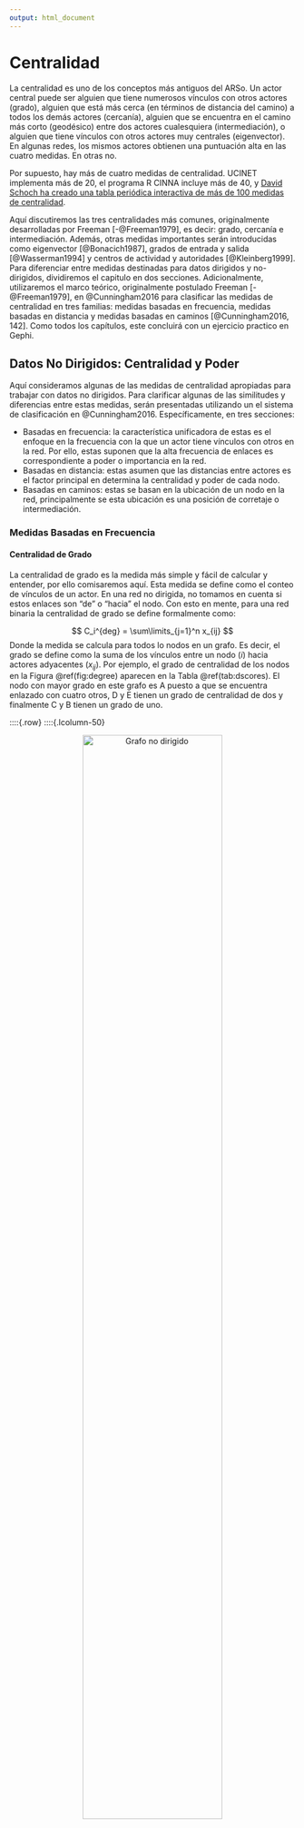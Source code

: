 ```yaml
---
output: html_document
---
```





# Centralidad

La centralidad es uno de los conceptos más antiguos del ARSo. Un actor central puede ser alguien que tiene numerosos vínculos con otros actores (grado), alguien que está más cerca (en términos de distancia del camino) a todos los demás actores (cercanía), alguien que se encuentra en el camino más corto (geodésico) entre dos actores cualesquiera (intermediación), o alguien que tiene vínculos con otros actores muy centrales (eigenvector). En algunas redes, los mismos actores obtienen una puntuación alta en las cuatro medidas. En otras no. 

Por supuesto, hay más de cuatro medidas de centralidad. UCINET implementa más de 20, el programa R CINNA incluye más de 40, y [David Schoch ha creado una tabla periódica interactiva de más de 100 medidas de centralidad](http://schochastics.net/sna/periodic.html).

Aquí discutiremos las tres centralidades más comunes, originalmente desarrolladas por Freeman [-@Freeman1979], es decir: grado, cercanía e intermediación. Además, otras medidas importantes serán introducidas como eigenvector [@Bonacich1987], grados de entrada y salida [@Wasserman1994] y centros de actividad y autoridades [@Kleinberg1999]. Para diferenciar entre medidas destinadas para datos dirigidos y no-dirigidos, dividiremos el capitulo en dos secciones. Adicionalmente, utilizaremos el marco teórico, originalmente postulado Freeman [-@Freeman1979], en @Cunningham2016 para clasificar las medidas de centralidad en tres familias: medidas basadas en frecuencia, medidas basadas en distancia y medidas basadas en caminos [@Cunningham2016, 142]. Como todos los capítulos, este concluirá con un ejercicio practico en Gephi. 

## Datos No Dirigidos: Centralidad y Poder 

Aquí consideramos algunas de las medidas de centralidad apropiadas para trabajar con datos no dirigidos. Para clarificar algunas de las similitudes y diferencias entre estas medidas, serán presentadas utilizando un el sistema de clasificación en @Cunningham2016. Específicamente, en tres secciones:

  - Basadas en frecuencia: la característica unificadora de estas es el enfoque en la frecuencia con la que un actor tiene vínculos con otros en la red. Por ello, estas suponen que la alta frecuencia de enlaces es correspondiente a poder o importancia en la red. 
  - Basadas en distancia: estas asumen que las distancias entre actores es el factor principal en determina la centralidad y poder de cada nodo. 
  - Basadas en caminos: estas se basan en la ubicación de un nodo en la red, principalmente se esta ubicación es una posición de corretaje o intermediación. 

### Medidas Basadas en Frecuencia

#### Centralidad de Grado

La centralidad de grado es la medida más simple y fácil de calcular y entender, por ello comisaremos aquí. Esta medida se define como el conteo de vínculos de un actor. En una red no dirigida, no tomamos en cuenta si estos enlaces son “de” o “hacia” el nodo. Con esto en mente, para una red binaria la centralidad de grado se define formalmente como:

$$
C_i^{deg} = \sum\limits_{j=1}^n x_{ij}
$$
Donde la medida se calcula para todos lo nodos en un grafo. Es decir, el grado se define como la suma de los vínculos entre un nodo ($i$) hacia actores adyacentes ($x_{ij}$). Por ejemplo, el grado de centralidad de los nodos en la Figura \@ref(fig:degree) aparecen en la Tabla \@ref(tab:dscores). El nodo con mayor grado en este grafo es A puesto a que se encuentra enlazado con cuatro otros, D y E tienen un grado de centralidad de dos y finalmente C y B tienen un grado de uno.

::::{.row}
::::{.lcolumn-50}
<div class="figure" style="text-align: center">
<img src="03-centralidad_files/figure-html/degree-1.png" alt="Grafo no dirigido" width="70%" />
<p class="caption">(\#fig:degree)Grafo no dirigido</p>
</div>
::::
::::{.rcolumn-50}

Table: (\#tab:dscores)Tabla de índices, grado

|Nodo | Grado|
|:----|-----:|
|A    |     4|
|B    |     1|
|C    |     1|
|D    |     2|
|E    |     2|
::::
::::


Existen múltiples maneras de calcular esta medida de manera programática. Sin embargo, el método mas simple es multiplicar la matriz de adyacencia por un vector de unos, donde el largo del vector es correspondiente a el numero de vértices en el grafo [@Meghanathan2016]. La ecuación \@ref(eq:calcdeg) ilustra como computar dicho índice.

\begin{equation}
\begin{matrix}
  & A & B & C & D & E \\
A & 0 & 1 & 1 & 1 & 1 \\
B & 1 & 0 & 0 & 0 & 0 \\
C & 1 & 0 & 0 & 0 & 0 \\
D & 1 & 0 & 0 & 0 & 1 \\
E & 1 & 0 & 0 & 1 & 0
\end{matrix}

\times

\begin{matrix}
\\ 1 \\ 1 \\ 1 \\ 1 \\ 1
\end{matrix}

=

\begin{matrix}
\\ 4 \\ 1 \\ 1 \\ 2 \\ 2
\end{matrix}

(\#eq:calcdeg)
\end{equation}

Como todas las medidas en esta sección, la manera en la que se calcula el grado de centralidad es indicativo de el objetivo de la medida y como se debe interpretar. @Cunningham2016 postulan que el grado mide la popularidad de un actor en términos de influencia directa entre este y otros nodos directamente adyacentes [@Cunningham2016, 147]. La idea principal aquí es que los vínculos sirven como canales para el flujo de influencia, materiales, ideas, etc. Por consiguiente, un nodo como A en la Figura \@ref(fig:degree) que a invertido su tiempo y recursos en enlazarse con cuatro otros nodos en una red, es posiblemente mas activo en la red que un actor como B conexo solo a un nodo. 

Similarmente, los nodos con alto grado de centralidad tienden a ser más visibles en la red. Si asumimos que ciertos bienes – por ejemplo, información – tienden a difundirse en una red por medio de los enlaces, entonces podemos asumir que aquellos nodos con alto grado de centralidad estarán bien informados [@Borgatti2018]. Por ejemplo, en la Figura \@ref(fig:degree) el nodo A puede recibir información de tres ubicaciones aisladas, de los nodos B o C, y de la traída compuesta por D y E. En contraste, B y C solo pueden acceder a información de la red a través de A. Similarmente, D y B dependen de A para acceder a recursos no redundantes en la triada. 

#### Centralidad de Eigenvector

### Medidas Basadas en Distancia

#### Centralidad de Cercanía

La medida más común basada en distancia entre nodos es la centralidad de cercanía definida por Freeman [-@Freeman1979] como la distancia geodésica entre un nodo y los demás en una red. Se calcula sumando las distancias geodésicas entre cada nodo y los demás y después invirtiendo el valor para cambiar el índice de una medida de distancia a cercanía [@Valente2010, 85]. Es común calcular la centralidad de cercanía como un índice normalizado (con valores de 0 a 1) de la siguiente manera:

$$C_i^{clo} = \frac{N-1}{\sum\limits_{j = 1}^{n}d_{ij}}$$

Donde $d_{ij}$ es la distancia geodésica entre dos nodos. Adicionalmente, el número máximo teórico de cercanía en cualquier red es $N-1$, por lo tanto, al dividir las distancias sumadas por este numerados generamos un valor normalizado. El dividir el valor máximo por la suma de las distancias genera un índice donde los valores grandes corresponden a nodos más centrales [@Borgatti2018, 199].

Calcular esta medida es simple, el grafo \@ref(fig:clo) servirá como ejemplo. Comenzaremos por encontrar los caminos geodésicos entre todos los nodos, presentado en la matriz izquierda de la ecuación \@ref(eq:clomeasure). El siguiente paso consiste en sumar las distancias para cada nodo. Finalmente, dividimos el número máximo teórico de cercanía ($N-1$) por la suma de las distancias de cada nodo. Por ejemplo, el nodo A tiene una distancia cumulativa de 15 y el valor teórico máximo de cercanía es 6. Por lo tanto, la cercanía normalizada del nodo A es equivalente a $\frac{6}{15} = 0.4$.

<div class="figure" style="text-align: center">
<img src="03-centralidad_files/figure-html/clo-1.png" alt="Grafo no dirigido" width="70%" />
<p class="caption">(\#fig:clo)Grafo no dirigido</p>
</div>

\begin{equation}
\begin{matrix}
  & A & B & C & D & E & F & G \\
A & 0 & 2 & 1 & 2 & 3 & 3 & 4 \\
B & 2 & 0 & 1 & 2 & 3 & 3 & 4 \\
C & 1 & 1 & 0 & 1 & 2 & 2 & 3 \\
D & 2 & 2 & 1 & 0 & 1 & 1 & 2 \\
E & 3 & 3 & 2 & 1 & 0 & 1 & 1 \\
F & 3 & 3 & 2 & 1 & 1 & 0 & 1 \\
G & 4 & 4 & 3 & 2 & 1 & 1 & 0
\end{matrix}

\quad

\begin{matrix}
Suma \\ 15 \\ 15 \\ 10 \\ 9 \\ 11 \\ 11 \\ 15
\end{matrix}

\qquad

\begin{matrix}
Cercanía\ Normalizada \\ 0.4 \\ 0.4 \\ 0.6 \\ 0.667 \\ 0.545 \\ 0.545 \\ 0.4
\end{matrix}

(\#eq:clomeasure)
\end{equation}

La centralidad de cercanía es una medida intuitiva. @Borgatti2018 sugieren que en términos de flujo de recursos los nodos más cercanos a menudo reciben materiales, recursos o información rápidamente [@Borgatti2018, 199]. Esto es significativo puesto que los recursos tienden a perder fidelidad a lo largo de distancias de camino largas. Por ejemplo, la información tiende a ser distorsionada conforme cambia de manos en una red o la transferencia de fondos financieros tiende a acumular costos con cada brinco entre nodos. Es por ello que los nodos centrales en términos de cercanía no solo tienden a recibir información, recursos o materiales de manera acelerada, sino también de alta fidelidad. 

Antes de concluir la discusión de centralidad de cercanía, es importante entender una de las limitaciones clave de esta medida. Principalmente, el hecho que esta medida no debe ser aplicada al trabajar con grafos con componentes no conexos, por ejemplo, aquel con múltiples componentes. En estas situaciones @Cunningham2016 sugieren aislar el componente principal antes de calcular la centralidad de cercanía. 

### Medidas Basadas en Caminos

#### Centralidad de Intermediación  

La tercera medida de Freeman [-@Freeman1979] que consideraremos en este capítulo mide la frecuencia con la que un nodo se encuentra en los caminos mas cortos conectando a todos los demás en la red. La centralidad de intermediación es comúnmente utilizada por los analistas de redes puesto que identifica actores en posiciones de corretaje claves. @Wasserman1994 recalca que interacciones de dos actores no adyacentes pueden depender de aquellos que se encuentran entre esos dos; es decir, los intermediarios podrían, potencialmente, tener algún control sobre las interacciones entre nodos no adyacentes, o podríamos también decir, tener más influencia interpersonal sobre otros [@Wasserman1994]. 

Calcularemos centralidad de intermediación con la definición formal de Freeman [-@Freeman1979], quien fue uno de los primeros investigadores en cuantificar esta idea. Donde $g_{jk}$ es el número de caminos más cortos, geodésicos, que unen a dos actores. En un grafo donde los vínculos tienen el mismo peso, es probable que existan múltiples geodésicos entre dos nodos, por ello asumimos que todos los caminos geodésicos tienen la misma probabilidad de ser elegidos, simplemente podemos articula esta idea en términos matemáticos como $\frac{1}{g_{jk}}$. Puesto que el objetivo es identificar el índice de intermediación de un nodo ($i$), $g_{jk}(n_i)$ representa la porción de los caminos geodésicos que conectan a dos actores $g_{jk}$ y que contienen al actor $i$. Freeman define el índice de intermediación de cualquier actor ($n_i$) en un grafo como la suma de todas las probabilidades estimadas para todos los pares de nodos en la red sin incluir al actor $i$ [@Wasserman1994]:

$$
C_B(n_i) = \sum_{j<k} \frac{g_{jk}(n_i)}{g_{jk}}
$$

El índice alcanza su valor máximo cuando el nodo $n_i$ se encuentra en todas las distancias geodésicas. Por lo tanto, el valor máximo es $\frac{(n-1)(n-2)}{2}$ que corresponde a el número de actores sin incluir $n_1$. Podemos utilizar el valor máximo para normalizar el índice a una medida con valores entre 0 y 1, lo cual facilita la comparación con otros índices. Por lo tanto, la centralidad de intermediación centralizada se puede calcular como:

$$
C'_B(n_i) = \frac{\sum_{j<k} \frac{g_{jk}(n_i)}{g_{jk}}}{\frac{(n-1)(n-2)}{2}}
$$
Pongamos esta equacion en practica. La Figura \@ref(fig:betw) incluye un grafo no dirigido. ¿Qué nodo tendrá la centralidad de intermediación mas alta? ? En este ejemplo le préstamos el cálculo de la centralidad de intermediación de los vértices en el grafico. Para esta operación el valor máximo es 6 ($\frac{(5-1)(5-2)}{2}$). Los índices presentados han sido normalizados.

<div class="figure" style="text-align: center">
<img src="03-centralidad_files/figure-html/betw-1.png" alt="Grafo no dirigido simple." width="70%" />
<p class="caption">(\#fig:betw)Grafo no dirigido simple.</p>
</div>

$Intermediación\ del\ nodo\ A: 0$

$Intermediación\ del\ nodo\ B: 0$

$Intermediación\ del\ nodo\ C: 0.083$
$$
Par\ (A, B) = 1/2 \\
\frac{0.5}{6} = 0.083
$$
$Intermediación\ del\ nodo\ D: 0.583$
$$
Par\ (A, B) = 1/2 \\
Par\ (A, E) = 1/1 \\
Par\ (B, E) = 1/1 \\
Par\ (C, E) = 1/1 \\
\frac{0.5+1+1+1}{6} = 0.583
$$
$Intermediación\ del\ nodo\ E: 0$

Note que en este índice un nodo puede tener un valor nulo, por ejemplo {A, B, E}. Esto ocurre pues estos nodos no se encuentran en ningún camino geodésico entre otros nodos. El ejemplo mas sencillo es el nodo E, que no se encuentra en ningún camino entre nodos pues es un pendiente en la red. Los nodos A y B son redundantes para los demás nodos pues no caen en un camino geodésico, es decir, si E quiere navegar a C la ruta procedería de E a B y luego a C. Otros nodos sirven como posibles intermediadores, por ejemplo C. Este se encuentra en un camino entre A y B. Sin embargo, puesto que existen dos caminos geodésicos entre estos nodos, la porción de caminos entre A y B en la que encontramos a C es solo 0.5. Finalmente, algunos nodos son cruciales para el flujo de la red. Por ejemplo, el nodo D es el punto de acceso a E y se localiza en la mitad de los caminos geodésicos entre A y B.

El proceso demostrado en esta sección es largo y un poco tedioso, sin embargo, los programas de software utilizados por analistas de ARSo producen estos índices con bastante rapidez. Esperamos que pueda ver el valor de esta medida como analista de redes. Simplemente permite identificar nodos cuyo potencial como corredores es mayor en base a su ubicación estructural en una red de nodos. Antes de concluir con esta sección es importante recalcar un punto clave presentado por @Cunningham2016. Los autores notan que no existe ninguna garantía que dos nodos elijan tomar el camino más corto entre estos en la red [@Cunningham2016]. En ciertos contextos sociales, el camino mas largo puede ser preferible. Por ejemplo, una ruta larga puede ser la única ruta conocida por un par de actores y por lo tanto el camino preferido. Esto no quiere decir que la centralidad de intermediación no tiene valor para el analista de redes, esta medida es útil y comúnmente utilizada pues a menudo aporta nueva información, pero esta debe ser evaluada a par con el contexto de la red. 


## Datos Dirigidos: Centralidad y Prestigio

### Medidas Basadas en Frecuencia

#### Centralidad de Grado: Entrada y Salida

Retornemos por un segundo a la idea de grados de centralidad, previamente definida en una red no dirigida como el conteo de vínculos de un actor. Sin embargo, en un grafo dirigido podemos expandir este concepto para captar la dirección del vínculo adyacente a cada nodo. Específicamente, podemos enfocarnos en los vínculos adyacentes hacia o desde el nodo, que de manera formal llamamos grado de entrada o de salida. @Wasserman1994 postula que es necesario considerar ambos por separado pues uno cuantifica la tendencia de los nodos a forjar vínculos mientras que el otro la tendencia de recibirlos [@Wasserman1994, 151]. 

Considere la Figura \@ref(fig:directed) que incluye un grafo dirigido. La dirección de la flecha indica el nodo que recibe un enlace, del otro lado de la flecha encontramos a aquel nodo que envía dicho arco. La interpretación del grado de entrada o salida depende del contexto del grafo. Por ejemplo, supongamos que los vínculos en la Figura \@ref(fig:directed) representan enlaces de confianza; es decir, cada nodo nomina a otros en la red en quien confía. En esta situación interpretaríamos a un nodo con alto grado de entrada como alguien confiable y un nodo con alto grado de salida como alguien confiado.

<div class="figure" style="text-align: center">
<img src="03-centralidad_files/figure-html/directed-1.png" alt="Datos dirigidos" width="70%" />
<p class="caption">(\#fig:directed)Datos dirigidos</p>
</div>

@Wasserman1994 definen el grado de entrada hacia un nodo $n_i$ como $d_I(n_i)$, donde el grado de entrada es igual al numero de arcos que terminan en $n_i$ ($l_k = <n_j, n_i>$) para todos los arcos ($l_k\ \epsilon\ L$) y nodos ($n_j\ \epsilon\ N$) en el grafo ($G(N, L)$). Similarmente, el grado de salida de un nodo $d_O(n_i)$ es el numero de nodos adyacentes desde $n_i$. Es decir, todos los enlaces que comienzan en $n_i$ ($l_k = <n_i, n_j>$) para todos los arcos ($l_k\ \epsilon\ L$) y nodos ($n_j\ \epsilon\ N$) en el grafo [@Wasserman1994]. En una matriz de adyacencia, la suma de las filas para cada nodo es equivalente a el grado de salida, y los totales de las comunas es igual al grado de entrada. Formalmente: 

$$
d_O(n_i) = \sum^g_{j=1} x_{ij} = x_{i+},
$$

y

$$
d_O(n_i) = \sum^g_{j=1} x_{ij} = x_{+i}.
$$

En términos prácticos el calcular estos valores es simple. La matriz \@ref(eq:measures) contiene los datos dirigidos. En este ejempo, hemos agregados una fila ($d_I(n_i)$) y columna ($d_O(n_i)$) adicional con los valores de centralidad de entrada y salida. Para calcular dichos índices hemos sumado los valores en la sociomatriz. El sumar las filas, de arriba hacia abajo, resulta en el grado de entrada para cada nodo. Similarmente, el sumar las columnas, de izquierda a derecha produce el grado de salida.

\begin{equation}
\begin{matrix}
         & A & B & C & D & E & d_O(n_i) \\
A        & 0 & 1 & 0 & 1 & 0 & 2 \\
B        & 0 & 0 & 1 & 0 & 0 & 1 \\
C        & 1 & 0 & 0 & 1 & 0 & 2 \\
D        & 0 & 0 & 1 & 0 & 0 & 1 \\
E        & 0 & 1 & 0 & 1 & 0 & 2 \\ \\
d_I(n_i) & 1 & 2 & 2 & 3 & 0
\end{matrix}

(\#eq:measures)
\end{equation}

Note que algunos nodos no reciben ningún enlace, por ejemplo, E tiene un grado de entrada de cero $d_I(n_E) = 0$. Sin embargo, esta falta de vínculos hacia E no impacta de manera directa el número de enlaces que comienzan con E, $d_O(n_E) = 2$. El punto clave en interpretar estos índices es el contextualizar las medidas, es decir, hacerse la pregunta como analista: ¿Qué significa un alto grado de entrada o salida con las relaciones presentes?


#### Centros de Actividad y Autoridades

## Ejercicio Práctico

En este ejercicio practicaremos algunas de las medidas de centralidad presentes en Gephi. Para ello necesitara descargar el conjunto de datos titulado: `Alive Combined Network.gephi` (**ADD DATA LINK HERE**).

### Centralidad en Gephi

::::{.row}
::::{.lcolumn-20}
*[Gephi]*
*Archivo > Abrir* 

*[Vista general]*
*Estadísticas > Grado medio > Ejecutar*
::::
::::{.rcolumn-80}
  1.	Abra `Alive Combined Network.gephi` (**ADD DATA LINK HERE**). Los colores de los nodos de la red reflejan los subgrupos de acuerdo con el algoritmo de Louvain. Gephi implementa un puñado de medidas de centralidad. La medida más común de centralidad es el grado, que en una red no dirigida y binaria es simplemente un recuento del número de vínculos de cada actor (es decir, el número de vecinos). Los vínculos en una red son ponderados cuando los actores comparten múltiples entre sí, por un par de actores puede compartir más de un vínculo, como parentesco, religioso, escolar. Para la centralidad de grado, Gephi ofrece la opción de tomar en cuenta el peso de los vínculos o ignorarlo. Para calcular la centralidad de grado no ponderada, ubique la opción *Grado medio* en la pestaña *Estadísticas* y haga clic en *Ejecutar*. Esto genera un informe, que hemos visto antes, que le presenta la centralidad de grado medio y produce un gráfico que indica la distribución de los valores de grado.
::::
::::

::::{.row}
::::{.lcolumn-20}
*[Laboratorio de datos]*
*Tabla de datos > Nodos*
::::
::::{.rcolumn-80}
  2.	En este laboratorio nuestro interés es capturar los puntajes de centralidad de grado de cada actor. Para hacer esto, cambie a la ventana *Laboratorio de datos*, haga clic en *Nodos* en la pestaña *Tabla de datos*, y vera una columna en el extremo derecho con la etiqueta *Grado* (Figura \@ref(fig:1)). Puede ordenar los actores por grado (ya sea ascendente o descendente) haciendo clic en la etiqueta. Por lo tanto, con un par de clics, puede determinar qué actores son más o menos influentes en términos de grado. Si observa la Figura \@ref(fig:1), puede ver que Noordin Top ocupa el primer lugar (46), seguido de Suramto (28), Ubeid (27), Abdullah Sunata (25) e Iwan Dharmawan (25). Si desea puede exportar esta table y manipular la información en Excel.
::::
::::

<div class="figure" style="text-align: center">
<img src="images/03-10-01.png" alt="Red combinada de nodos vivos, Laboratorio de datos" width="70%" />
<p class="caption">(\#fig:1)Red combinada de nodos vivos, Laboratorio de datos</p>
</div>

::::{.row}
::::{.lcolumn-20}
*Apariencia > Nodos Tamaño > Ranking > Aplicar*
::::
::::{.rcolumn-80}
  3.	Para visualizar la red donde el tamaño del nodo refleja el grado de centralidad, en la pestaña *Apariencia*, seleccione *Nodos*, *Tamaño* y elija *Ranking*. En el menú desplegable, elija *Grado* (no importa si elige el primero o el segundo). Haga clic en *Aplicar*. El gráfico de red resultante debe tener un aspecto similar al de la Figura \@ref(fig:2).
::::
::::

<div class="figure" style="text-align: center">
<img src="images/03-10-02.png" alt="Red combinada de nodos vivos, el tamaño refleja el grado de centralidad" width="70%" />
<p class="caption">(\#fig:2)Red combinada de nodos vivos, el tamaño refleja el grado de centralidad</p>
</div>

::::{.row}
::::{.lcolumn-20}
*[Vista general]*
*Estadísticas > Grado medio con pesos > Ejecutar*
::::
::::{.rcolumn-80}
  4.	Ahora, repita el proceso excepto que esta vez use *Grado medio con pesos* en lugar de *Grado medio*. Mire los resultados en la ventana *Laboratorio de datos*. **¿Qué actor ocupa el puesto más alto? ¿Cuál es su puntuación? ¿Cómo se comparan las clasificaciones con las anteriores que no tenían en cuenta el peso del enlace?**
::::
::::

::::{.row}
::::{.lcolumn-20}
*Estadísticas > Longitud media de camino > Ejecutar*
::::
::::{.rcolumn-80}
5.	Para obtener la centralidad de cercanía e intermediación en Gephi, podemos usar *Logitud media de camino* en la pestaña *Estadísticas*. Al hacer clic en *Ejecutar*, aparece un cuadro de diálogo (Figura \@ref(fig:3)), que presenta un par de opciones para tratar la red como dirigida o no dirigida (aquí, detecta correctamente que la red no está dirigida). Seleccione la opción para normalizar las centralidaded en el rango. La normalización es buena para comparar diferentes medidas. Note que esta opción también calcula la centralidad de excentricidad, que (como indica el cuadro de diálogo) es la distancia desde un nodo en particular hasta el nodo más lejano en la red. Haga clic en *Aceptar* y Gephi producirá un informe, en el verá que Gephi calcula dos medidas de proximidad: proximidad (Freeman) y proximidad armónica. Dado que se trata de una red desconectada, utilizaremos la segunda. Como hicimos anteriormente, cambie a la ventana *Laboratorio de datos* y vea qué actores obtienen la puntuación más alta en términos de centralidad de intermediación y cercanía armónica (Harmonic Closeness Centrality).
::::
::::

<div class="figure" style="text-align: center">
<img src="images/03-10-03.png" alt="Diámetro de red/distancia promedio de camino" width="70%" />
<p class="caption">(\#fig:3)Diámetro de red/distancia promedio de camino</p>
</div>

::::{.row}
::::{.lcolumn-20}
*Estadísticas > Centralidad del vector propio > Ejecutar*
::::
::::{.rcolumn-80}
  6.	Finalmente, para estimar la centralidad de eigenvector, usamos la función *Centralidad del vector propio* de Gephi. En el cuadro de diálogo, indique si la red está dirigida o no y haga clic en *Aceptar*. Al igual que con las otras funciones de centralidad, genera un informe y almacena las puntuaciones de centralidad para cada actor en la tabla de nodos. 
::::
::::
